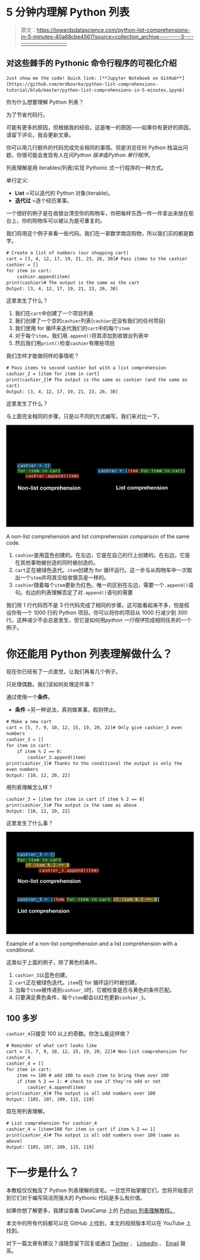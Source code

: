 # 5 分钟内理解 Python 列表

> 原文：<https://towardsdatascience.com/python-list-comprehensions-in-5-minutes-40a68cbe4561?source=collection_archive---------3----------------------->

## 对这些棘手的 Pythonic 命令行程序的可视化介绍

```
Just show me the code! Quick link: [**Jupyter Notebook on GitHub**](https://github.com/mrdbourke/python-list-comprehensions-tutorial/blob/master/python-list-comprehensions-in-5-minutes.ipynb)
```

你为什么想要理解 Python 列表？

为了节省代码行。

可能有更多的原因，但根据我的经验，这是唯一的原因——如果你有更好的原因，请留下评论，我会更新文章。

你可以用几行额外的代码完成完全相同的事情。但是浏览任何 Python 栈溢出问题，你很可能会发现有人在问*Python 版本*或*Python 单行程序*。

列表理解是用 iterables(列表)实现 Pythonic 式一行程序的一种方式。

单行定义:

*   **List** =可以迭代的 Python 对象(iterable)。
*   **迭代过** =逐个经历某事。

一个很好的例子是在收银台清空你的购物车，你把每样东西一件一件拿出来放在柜台上，你的购物车可以被认为是可重复的。

我们将用这个例子来看一些代码。我们在一家数学商店购物，所以我们买的都是数字。

```
# Create a list of numbers (our shopping cart)
cart = [3, 4, 12, 17, 19, 21, 23, 26, 30]# Pass items to the cashier
cashier = []
for item in cart:
    cashier.append(item)
print(cashier)# The output is the same as the cart
Output: [3, 4, 12, 17, 19, 21, 23, 26, 30]
```

这里发生了什么？

1.  我们在`cart`中创建了一个项目列表
2.  我们创建了一个空的`cashier`列表(`cashier`还没有我们的任何项目)
3.  我们使用 for 循环来迭代我们的`cart`中的每个`item`
4.  对于每个`item`，我们用`.append()`将其添加到收银台列表中
5.  然后我们用`print()`检查`cashier`有哪些项目

我们怎样才能做同样的事情呢？

```
# Pass items to second cashier but with a list comprehension
cashier_2 = [item for item in cart]
print(cashier_2)# The output is the same as cashier (and the same as cart)
Output: [3, 4, 12, 17, 19, 21, 23, 26, 30]
```

这里发生了什么？

与上面完全相同的步骤，只是以不同的方式编写。我们来对比一下。

![](img/ddd0499eda40c09627916c6704226d6c.png)

A non-list comprehension and list comprehension comparison of the same code.

1.  `cashier`是用蓝色创建的。在左边，它是在自己的行上创建的。在右边，它是在其他事物被创造的同时被创造的。
2.  `cart`正在被绿色迭代。`item`创建为 for 循环运行。这一步与从购物车中一次取出一个`item`并将其交给收银员是一样的。
3.  `cashier`随着每个`item`更新为红色。唯一的区别在左边，需要一个`.append()`语句。右边的列表理解否定了对`.append()`语句的需要

我们用 1 行代码而不是 3 行代码完成了相同的步骤。这可能看起来不多，但是假设你有一个 1000 行的 Python 项目。你可以将你的项目从 1000 行减少到 300 行。这种减少不会总是发生，但它是如何用*python 一行程序*完成相同任务的一个例子。

# 你还能用 Python 列表理解做什么？

现在你已经有了一点直觉，让我们再看几个例子。

只处理偶数。我们该如何处理这件事？

通过使用一个**条件**。

*   **条件** =另一种说法，真则做某事，假则停止。

```
# Make a new cart
cart = [5, 7, 9, 10, 12, 15, 19, 20, 22]# Only give cashier_3 even numbers
cashier_3 = []
for item in cart:
    if item % 2 == 0:
        cashier_3.append(item)
print(cashier_3)# Thanks to the conditional the output is only the even numbers
Output: [10, 12, 20, 22]
```

用列表理解怎么样？

```
cashier_3 = [item for item in cart if item % 2 == 0]
print(cashier_3)# The output is the same as above
Output: [10, 12, 20, 22]
```

这里发生了什么事？

![](img/2354fec787a4a2f29af851c486b21725.png)

Example of a non-list comprehension and a list comprehension with a conditional.

这类似于上面的例子，除了黄色的条件。

1.  `cashier_3`以蓝色创建。
2.  `cart`正在被绿色迭代。`item`在 for 循环运行时被创建。
3.  当每个`item`被传递到`cashier_3`时，它被检查是否与黄色的条件匹配。
4.  只要满足黄色条件，每个`item`都会以红色更新`cashier_3`。

## 100 多岁

`cashier_4`只接受 100 以上的奇数。你怎么能这样做？

```
# Reminder of what cart looks like
cart = [5, 7, 9, 10, 12, 15, 19, 20, 22]# Non-list comprehension for cashier_4
cashier_4 = []
for item in cart:
    item += 100 # add 100 to each item to bring them over 100
    if item % 2 == 1: # check to see if they're odd or not
        cashier_4.append(item)
print(cashier_4)# The output is all odd numbers over 100
Output: [105, 107, 109, 115, 119]
```

现在用列表理解。

```
# List comprehension for cashier_4
cashier_4 = [item+100 for item in cart if item % 2 == 1]
print(cashier_4)# The output is all odd numbers over 100 (same as above)
Output: [105, 107, 109, 115, 119]
```

# 下一步是什么？

本教程仅仅触及了 Python 列表理解的皮毛。一旦您开始掌握它们，您将开始意识到它们对于编写简洁而强大的 Pythonic 代码是多么有价值。

如果你想了解更多，我建议查看 DataCamp 上的 [Python 列表理解教程。](https://www.datacamp.com/community/tutorials/python-list-comprehension)

本文中的所有代码都可以在 GitHub 上找到，本文的视频版本可以在 YouTube 上找到。

对下一篇文章有建议？请随意留下回复或通过 [Twitter](http://bit.ly/mrdbourketwitter) 、 [LinkedIn](http://bit.ly/mrdbourkelinkedin) 、 [Email](mailto:daniel@mrdbourke.com) 联系。